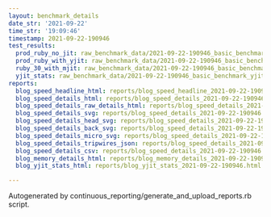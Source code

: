 ```yaml
---
layout: benchmark_details
date_str: '2021-09-22'
time_str: '19:09:46'
timestamp: 2021-09-22-190946
test_results:
  prod_ruby_no_jit: raw_benchmark_data/2021-09-22-190946_basic_benchmark_prod_ruby_no_jit.json
  prod_ruby_with_yjit: raw_benchmark_data/2021-09-22-190946_basic_benchmark_prod_ruby_with_yjit.json
  ruby_30_with_mjit: raw_benchmark_data/2021-09-22-190946_basic_benchmark_ruby_30_with_mjit.json
  yjit_stats: raw_benchmark_data/2021-09-22-190946_basic_benchmark_yjit_stats.json
reports:
  blog_speed_headline_html: reports/blog_speed_headline_2021-09-22-190946.html
  blog_speed_details_html: reports/blog_speed_details_2021-09-22-190946.html
  blog_speed_details_raw_details_html: reports/blog_speed_details_2021-09-22-190946.raw_details.html
  blog_speed_details_svg: reports/blog_speed_details_2021-09-22-190946.svg
  blog_speed_details_head_svg: reports/blog_speed_details_2021-09-22-190946.head.svg
  blog_speed_details_back_svg: reports/blog_speed_details_2021-09-22-190946.back.svg
  blog_speed_details_micro_svg: reports/blog_speed_details_2021-09-22-190946.micro.svg
  blog_speed_details_tripwires_json: reports/blog_speed_details_2021-09-22-190946.tripwires.json
  blog_speed_details_csv: reports/blog_speed_details_2021-09-22-190946.csv
  blog_memory_details_html: reports/blog_memory_details_2021-09-22-190946.html
  blog_yjit_stats_html: reports/blog_yjit_stats_2021-09-22-190946.html

---
```

Autogenerated by continuous_reporting/generate_and_upload_reports.rb script.
